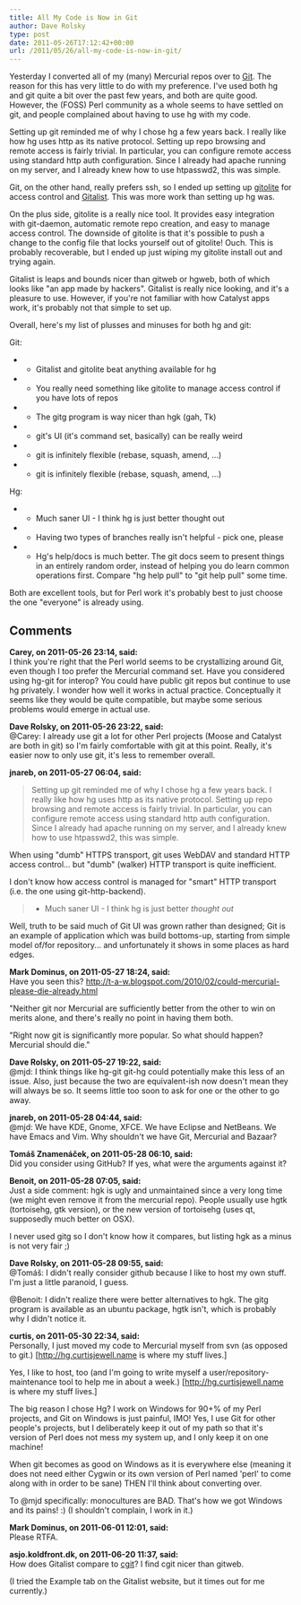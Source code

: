 ```yaml
---
title: All My Code is Now in Git
author: Dave Rolsky
type: post
date: 2011-05-26T17:12:42+00:00
url: /2011/05/26/all-my-code-is-now-in-git/
---
```

Yesterday I converted all of my (many) Mercurial repos over to [Git][1]. The reason for this has very little to do with my preference. I've used both hg and git quite a bit over the past few years, and both are quite good. However, the (FOSS) Perl community as a whole seems to have settled on git, and people complained about having to use hg with my code.

Setting up git reminded me of why I chose hg a few years back. I really like how hg uses http as its native protocol. Setting up repo browsing and remote access is fairly trivial. In particular, you can configure remote access using standard http auth configuration. Since I already had apache running on my server, and I already knew how to use htpasswd2, this was simple.

Git, on the other hand, really prefers ssh, so I ended up setting up [gitolite][2] for access control and [Gitalist][3]. This was more work than setting up hg was.

On the plus side, gitolite is a really nice tool. It provides easy integration with git-daemon, automatic remote repo creation, and easy to manage access control. The downside of gitolite is that it's possible to push a change to the config file that locks yourself out of gitolite! Ouch. This is probably recoverable, but I ended up just wiping my gitolite install out and trying again.

Gitalist is leaps and bounds nicer than gitweb or hgweb, both of which looks like "an app made by hackers". Gitalist is really nice looking, and it's a pleasure to use. However, if you're not familiar with how Catalyst apps work, it's probably not that simple to set up.

Overall, here's my list of plusses and minuses for both hg and git:

Git:

  * + Gitalist and gitolite beat anything available for hg
  * - You really need something like gitolite to manage access control if you have lots of repos
  * + The gitg program is way nicer than hgk (gah, Tk)
  * - git's UI (it's command set, basically) can be really weird
  * + git is infinitely flexible (rebase, squash, amend, ...)
  * - git is infinitely flexible (rebase, squash, amend, ...)

Hg:

  * + Much saner UI - I think hg is just better thought out
  * - Having two types of branches really isn't helpful - pick one, please
  * + Hg's help/docs is much better. The git docs seem to present things in an entirely random order, instead of helping you do learn common operations first. Compare "hg help pull" to "git help pull" some time.

Both are excellent tools, but for Perl work it's probably best to just choose the one "everyone" is already using.

 [1]: http://git.urth.org
 [2]: https://github.com/sitaramc/gitolite
 [3]: http://www.gitalist.com/

## Comments

**Carey, on 2011-05-26 23:14, said:**  
I think you're right that the Perl world seems to be crystallizing around Git, even though I too prefer the Mercurial command set. Have you considered using hg-git for interop? You could have public git repos but continue to use hg privately. I wonder how well it works in actual practice. Conceptually it seems like they would be quite compatible, but maybe some serious problems would emerge in actual use.

**Dave Rolsky, on 2011-05-26 23:22, said:**  
@Carey: I already use git a lot for other Perl projects (Moose and Catalyst are both in git) so I'm fairly comfortable with git at this point. Really, it's easier now to only use git, it's less to remember overall.

**jnareb, on 2011-05-27 06:04, said:**  
> Setting up git reminded me of why I chose hg a few years back. I really like how hg uses http as its native protocol. Setting up repo browsing and remote access is fairly trivial. In particular, you can configure remote access using standard http auth configuration. Since I already had apache running on my server, and I already knew how to use htpasswd2, this was simple. 

When using "dumb" HTTPS transport, git uses WebDAV and standard HTTP access control... but "dumb" (walker) HTTP transport is quite inefficient.

I don't know how access control is managed for "smart" HTTP transport (i.e. the one using git-http-backend).



> + Much saner UI - I think hg is just better _thought out_ 

Well, truth to be said much of Git UI was grown rather than designed; Git is an example of application which was build bottoms-up, starting from simple model of/for repository... and unfortunately it shows in some places as hard edges.

**Mark Dominus, on 2011-05-27 18:24, said:**  
Have you seen this? <http://t-a-w.blogspot.com/2010/02/could-mercurial-please-die-already.html>

"Neither git nor Mercurial are sufficiently better from the other to win on merits alone, and there's really no point in having them both.

"Right now git is significantly more popular. So what should happen? Mercurial should die."

**Dave Rolsky, on 2011-05-27 19:22, said:**  
@mjd: I think things like hg-git git-hg could potentially make this less of an issue. Also, just because the two are equivalent-ish now doesn't mean they will always be so. It seems little too soon to ask for one or the other to go away.

**jnareb, on 2011-05-28 04:44, said:**  
@mjd: We have KDE, Gnome, XFCE. We have Eclipse and NetBeans. We have Emacs and Vim. Why shouldn't we have Git, Mercurial and Bazaar?

**Tomáš Znamenáček, on 2011-05-28 06:10, said:**  
Did you consider using GitHub? If yes, what were the arguments against it?

**Benoit, on 2011-05-28 07:05, said:**  
Just a side comment: hgk is ugly and unmaintained since a very long time (we might even remove it from the mercurial repo). People usually use hgtk (tortoisehg, gtk version), or the new version of tortoisehg (uses qt, supposedly much better on OSX).

I never used gitg so I don't know how it compares, but listing hgk as a minus is not very fair ;)

**Dave Rolsky, on 2011-05-28 09:55, said:**  
@Tomáš: I didn't really consider github because I like to host my own stuff. I'm just a little paranoid, I guess.

@Benoit: I didn't realize there were better alternatives to hgk. The gitg program is available as an ubuntu package, hgtk isn't, which is probably why I didn't notice it.

**curtis, on 2011-05-30 22:34, said:**  
Personally, I just moved my code to Mercurial myself from svn (as opposed to git.) [http://hg.curtisjewell.name is where my stuff lives.]

Yes, I like to host, too (and I'm going to write myself a user/repository-maintenance tool to help me in about a week.) [http://hg.curtisjewell.name is where my stuff lives.]

The big reason I chose Hg? I work on Windows for 90+% of my Perl projects, and Git on Windows is just painful, IMO! Yes, I use Git for other people's projects, but I deliberately keep it out of my path so that it's version of Perl does not mess my system up, and I only keep it on one machine!

When git becomes as good on Windows as it is everywhere else (meaning it does not need either Cygwin or its own version of Perl named 'perl' to come along with in order to be sane) THEN I'll think about converting over.

To @mjd specifically: monocultures are BAD. That's how we got Windows and its pains! :) (I shouldn't complain, I work in it.)

**Mark Dominus, on 2011-06-01 12:01, said:**  
Please RTFA.

**asjo.koldfront.dk, on 2011-06-20 11:37, said:**  
How does Gitalist compare to [cgit](http://hjemli.net/git/cgit/)? I find cgit nicer than gitweb.

(I tried the Example tab on the Gitalist website, but it times out for me currently.)